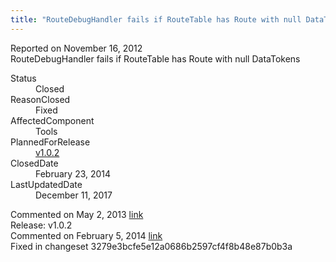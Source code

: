 ```yaml
---
title: "RouteDebugHandler fails if RouteTable has Route with null DataTokens #1148"
---
```

<div class="issue-report">
   <div class="issue-header">Reported on 
      <time datetime="2012-11-16T07:15:24.267-08:00" title="2012-11-16T07:15:24.267-08:00">November 16, 2012</time>
   </div>
   <div class="issue-message" markdown="1">RouteDebugHandler fails if RouteTable has Route with null DataTokens
      
   </div>
   <div class="issue-footer">
      <dl>
         <dt>Status</dt>
         <dd>Closed</dd>
         <dt>ReasonClosed</dt>
         <dd>Fixed</dd>
         <dt>AffectedComponent</dt>
         <dd>Tools</dd>
         <dt>PlannedForRelease</dt>
         <dd><a href="https://github.com/maxtoroq/MvcCodeRouting/releases/tag/v1.0.2">v1.0.2</a></dd>
         <dt>ClosedDate</dt>
         <dd>
            <time datetime="2014-02-23T18:55:24.993-08:00" title="2014-02-23T18:55:24.993-08:00">February 23, 2014</time>
         </dd>
         <dt>LastUpdatedDate</dt>
         <dd>
            <time datetime="2017-12-11T02:15:56.247-08:00" title="2017-12-11T02:15:56.247-08:00">December 11, 2017</time>
         </dd>
      </dl>
   </div>
</div>
<div id="post99154" class="issue-comment">
   <div class="issue-header">Commented on 
      <time datetime="2013-05-02T09:00:59.973-07:00" title="2013-05-02T09:00:59.973-07:00">May 2, 2013</time> <a href="#post99154" class="post-link">link</a></div>
   <div class="issue-message" markdown="1">Release: v1.0.2
      
   </div>
</div>
<div id="post132724" class="issue-comment">
   <div class="issue-header">Commented on 
      <time datetime="2014-02-05T11:42:29.433-08:00" title="2014-02-05T11:42:29.433-08:00">February 5, 2014</time> <a href="#post132724" class="post-link">link</a></div>
   <div class="issue-message" markdown="1">Fixed in changeset 3279e3bcfe5e12a0686b2597cf4f8b48e87b0b3a
      
   </div>
</div>